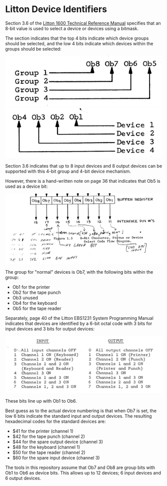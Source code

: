 Litton Device Identifiers
=========================

Section 3.6 of the [Litton 1600 Technical Reference Manual](http://www.bitsavers.org/pdf/litton/Litton1600_TechnicalRefMan.pdf)
specifies that an 8-bit value is used to select a device or devices
using a bitmask.

The section indicates that the top 4 bits indicate which device groups
should be selected, and the low 4 bits indicate which devices within
the groups should be selected:

<img src="device-group-bits.png" width="500"/><br/>
<img src="device-device-bits.png" width="500"/>

Section 3.6 indicates that up to 8 input devices and 8 output devices
can be supported with this 4-bit group and 4-bit device mechanism.

However, there is a hand-written note on page 36 that indicates that Ob5 is
used as a device bit:

<img src="device-hand-written.png" width="860"/>

The group for "normal" devices is Ob7, with the following bits within the
group:

* Ob1 for the printer
* Ob2 for the tape punch
* Ob3 unused
* Ob4 for the keyboard
* Ob5 for the tape reader

Separately, page 40 of the Litton EBS1231 System Programming Manual
indicates that devices are identified by a 6-bit octal code with 3 bits for
input devices and 3 bits for output devices:

<img src="device-prog-manual.png" width="600"/>

These bits line up with Ob1 to Ob6.

Best guess as to the actual device numbering is that when Ob7 is set, the
low 6 bits indicate the standard input and output devices.
The resulting hexadecimal codes for the standard devices are:

* $41 for the printer (channel 1)
* $42 for the tape punch (channel 2)
* $44 for the spare output device (channel 3)
* $48 for the keyboard (channel 1)
* $50 for the tape reader (channel 2)
* $60 for the spare input device (channel 3)

The tools in this repository assume that Ob7 and Ob8 are group bits
with Ob1 to Ob6 as device bits.  This allows up to 12 devices;
6 input devices and 6 output devices.
